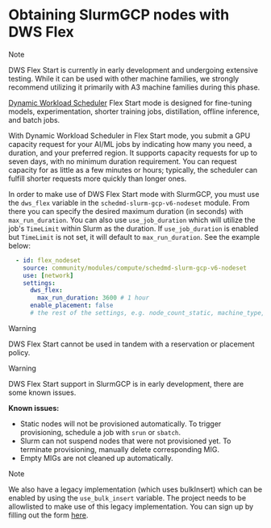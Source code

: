 # Obtaining SlurmGCP nodes with DWS Flex

> [!NOTE]
> DWS Flex Start is currently in early development and undergoing extensive testing. While it
> can be used with other machine families, we strongly recommend utilizing it primarily with
> A3 machine families during this phase.

[Dynamic Workload Scheduler](https://cloud.google.com/blog/products/compute/introducing-dynamic-workload-scheduler) Flex Start mode is designed for fine-tuning models, experimentation, shorter training jobs, distillation, offline inference, and batch jobs.

With Dynamic Workload Scheduler in Flex Start mode, you submit a GPU capacity request for your AI/ML jobs by indicating how many you need, a duration, and your preferred region. It supports capacity requests for up to seven days, with no minimum duration requirement. You can request capacity for as little as a few minutes or hours; typically, the scheduler can fulfill shorter requests more quickly than longer ones.

In order to make use of DWS Flex Start mode with SlurmGCP, you must use the `dws_flex` variable in the `schedmd-slurm-gcp-v6-nodeset` module. From there you can specify the desired maximum duration (in seconds) with `max_run_duration`. You can also use `use_job_duration` which will utilize the job's `TimeLimit` within Slurm as the duration. If `use_job_duration` is enabled but `TimeLimit` is not set, it will default to `max_run_duration`. See the example below:

```yaml
  - id: flex_nodeset
    source: community/modules/compute/schedmd-slurm-gcp-v6-nodeset
    use: [network]
    settings:
      dws_flex:
        max_run_duration: 3600 # 1 hour
      enable_placement: false
      # the rest of the settings, e.g. node_count_static, machine_type, additional_disks, etc.
```

> [!WARNING]
> DWS Flex Start cannot be used in tandem with a reservation or placement policy.
<p>

> [!WARNING]
> DWS Flex Start support in SlurmGCP is in early development, there are some known issues.

**Known issues:**

* Static nodes will not be provisioned automatically. To trigger provisioning, schedule a job with `srun` or `sbatch`.
* Slurm can not suspend nodes that were not provisioned yet. To terminate provisioning, manually delete corresponding MIG.
* Empty MIGs are not cleaned up automatically.

> [!NOTE]
> We also have a legacy implementation (which uses bulkInsert) which can be enabled by using the `use_bulk_insert` variable. The project needs to be allowlisted to make use of this legacy implementation. You can sign up by filling out the form [here](https://docs.google.com/forms/d/1etaaXMW9jJUTTxfUC7TIIMttLWT5H-3Q8_3-sG6vwKk/edit).
